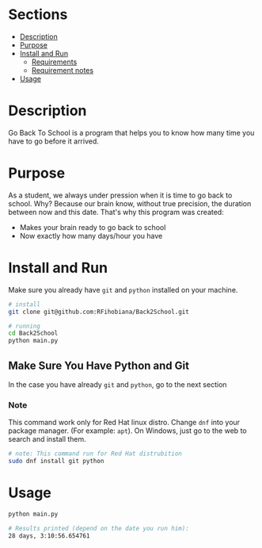 # Sections
- [Description](#description)
- [Purpose](#purpose)
- [Install and Run](#install-and-run)
    - [Requirements](#make-sure-you-have-python-and-git)
    - [Requirement notes](#note)
- [Usage](#usage)

# Description
Go Back To School is a program that helps you 
to know how many time you have to go before it arrived.

# Purpose
As a student, we always under pression when it is time to go back to school. Why? Because our brain know, without true precision, the duration between now and this date.
That's why this program was created:
* Makes your brain ready to go back to school
* Now exactly how many days/hour you have

# Install and Run
Make sure you already have `git` and `python` installed
on your machine.


```sh
# install
git clone git@github.com:RFihobiana/Back2School.git

# running
cd Back2School
python main.py
```

## Make Sure You Have Python and Git
In the case you have already `git` and `python`, go
to the next section

### Note
This command work only for Red Hat linux distro.
Change `dnf` into your package manager. (For example: `apt`).
On Windows, just go to the web to search and install them.

```sh
# note: This command run for Red Hat distrubition
sudo dnf install git python
```

# Usage
```sh
python main.py

# Results printed (depend on the date you run him):
28 days, 3:10:56.654761
```
